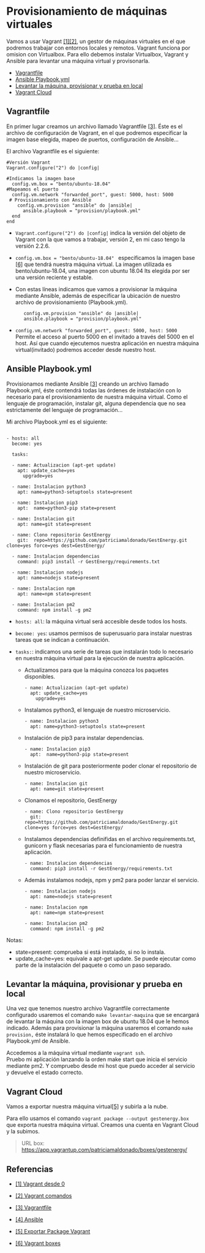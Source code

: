 
# Provisionamiento de máquinas virtuales

Vamos a usar Vagrant [[1]](#vagrant0)[[2]](#vagrantComandos), un gestor de máquinas virtuales en el que podremos trabajar con entornos locales y remotos.
Vagrant funciona por omision con Virtualbox. Para ello debemos instalar Virtualbox, Vagrant y Ansible para levantar una máquina virtual y provisonarla.

   * [Vagrantfile](#vagrantfile)
   * [Ansible Playbook.yml](#playbook)
   * [Levantar la máquina, provisionar y prueba en local](#playbook)
   * [Vagrant Cloud](#vagrantcloud)


<a name="vagrantfile"></a>
## Vagrantfile

En primer lugar creamos un archivo llamado Vagrantfile [[3]](#vagrantfile). Éste es el archivo de configuración de Vagrant, en el que podremos especificar la imagen base elegida, mapeo de puertos, configuración de Ansible...

El archivo Vagrantfile es el siguiente:

```
#Versión Vagrant
Vagrant.configure("2") do |config|

#Indicamos la imagen base
  config.vm.box = "bento/ubuntu-18.04"
#Mapeamos el puerto
  config.vm.network "forwarded_port", guest: 5000, host: 5000
 # Provisionamiento con Ansible
    config.vm.provision "ansible" do |ansible|
	  ansible.playbook = "provision/playbook.yml"
  end
end

```
 - ```Vagrant.configure("2") do |config|``` indica la versión del objeto de Vagrant con la que vamos a trabajar, versión 2, en mi caso tengo la versión 2.2.6.

 - ```config.vm.box = "bento/ubuntu-18.04" ``` especificamos la imagen base [[6]](#boxes) que tendrá nuestra máquina virtual. La imagen utilizada es bento/ubuntu-18.04, una imagen con ubuntu 18.04 lts elegida por ser una versión reciente y estable.

 - Con estas líneas indicamos que vamos a provisionar la máquina mediante Ansible, además de especificar la ubicación de nuestro archivo de provisionamiento (Playbook.yml).
   ```
      config.vm.provision "ansible" do |ansible|
      ansible.playbook = "provision/playbook.yml"
   ```
-  ```config.vm.network "forwarded_port", guest: 5000, host: 5000 ```
 Permite el acceso al puerto 5000 en el invitado a través del 5000 en el host. Así que cuando ejecutemos nuestra aplicación en nuestra máquina virtual(invitado) podremos acceder desde nuestro host.


<a name="playbook"></a>
## Ansible Playbook.yml
Provisionamos mediante Ansible [[3]](#ansible) creando un archivo llamado Playbook.yml, éste contendrá todas las órdenes de instalación con lo necesario para el provisionamiento de nuestra máquina virtual. Como el lenguaje de programación, instalar git, alguna dependencia que no sea estrictamente del lenguaje de programación...

Mi archivo Playbook.yml es el siguiente:

```

- hosts: all
  become: yes

  tasks:

  - name: Actualizacion (apt-get update)
    apt: update_cache=yes  
      upgrade=yes  

  - name: Instalacion python3
    apt: name=python3-setuptools state=present

  - name: Instalacion pip3
    apt:  name=python3-pip state=present

  - name: Instalacion git
    apt: name=git state=present

  - name: Clono repositorio GestEnergy
    git:  repo=https://github.com/patriciamaldonado/GestEnergy.git clone=yes force=yes dest=GestEnergy/

  - name: Instalacion dependencias
    command: pip3 install -r GestEnergy/requirements.txt

  - name: Instalacion nodejs
    apt: name=nodejs state=present

  - name: Instalacion npm
    apt: name=npm state=present

  - name: Instalacion pm2
    command: npm install -g pm2

```
- ```hosts: all```: la máquina virtual será accesible desde todos los hosts.
- ```become: yes```: usamos permisos de superusuario para instalar nuestras tareas que se indican a continuación.
- ```tasks:```: indicamos una serie de tareas  que instalarán todo lo necesario en nuestra máquina virtual para la ejecución de nuestra aplicación.

    - Actualizamos para que la máquina conozca los paquetes disponibles.

      ```
      - name: Actualizacion (apt-get update)
        apt: update_cache=yes  
          upgrade=yes
      ```
    - Instalamos python3, el lenguaje de nuestro microservicio.

      ```
      - name: Instalacion python3
        apt: name=python3-setuptools state=present

      ```
    - Instalación de pip3 para instalar dependencias.

      ```
      - name: Instalacion pip3
        apt:  name=python3-pip state=present

      ```
    - Instalación de git para posteriormente poder clonar el repositorio de nuestro microservicio.
      ```
      - name: Instalacion git
        apt: name=git state=present
      ```
    - Clonamos el repositorio, GestEnergy
      ```
      - name: Clono repositorio GestEnergy
        git:  repo=https://github.com/patriciamaldonado/GestEnergy.git clone=yes force=yes dest=GestEnergy/
      ```
    - Instalamos dependencias definifidas en el archivo requirements.txt, gunicorn y flask necesarias para el funcionamiento de nuestra aplicación.
      ```
      - name: Instalacion dependencias
        command: pip3 install -r GestEnergy/requirements.txt

      ```
    - Además instalamos nodejs, npm y pm2 para poder lanzar el servicio.

      ```
      - name: Instalacion nodejs
        apt: name=nodejs state=present

      - name: Instalacion npm
        apt: name=npm state=present

      - name: Instalacion pm2
        command: npm install -g pm2

      ```
Notas:
- state=present: comprueba si está instalado, si no lo instala.
- update_cache=yes: equivale a apt-get update. Se puede ejecutar como parte de la instalación del paquete o como un paso separado.

<a name="pruebalocal"></a>
## Levantar la máquina, provisionar y prueba en local

Una vez que tenemos nuestro archivo Vagrantfile correctamente configurado usaremos el comando ```make levantar-maquina``` que se encargará de levantar la máquina con la
imagen box de ubuntu 18.04 que le hemos indicado.
Además para provisionar la máquina usaremos el comando ```make provision,``` éste instalará lo que hemos especificado en el archivo Playbook.yml de Ansible.

Accedemos a la máquina virtual mediante ```vagrant ssh```.  
Pruebo mi aplicación lanzando la orden make start que inicia el servicio mediante pm2. Y compruebo desde mi host que puedo acceder al servicio y devuelve el estado correcto.


<a name="vagrantcloud"></a>
## Vagrant Cloud
Vamos a exportar nuestra máquina virtual[[5]](#export) y subirla a la nube.

Para ello usamos el comando  ```vagrant package --output gestenergy.box ```que exporta nuestra máquina virtual.
Creamos una cuenta en Vagrant Cloud y la subimos.

> URL box: https://app.vagrantup.com/patriciamaldonado/boxes/gestenergy/



## Referencias

- <a name="vagrant0"> [[1] Vagrant desde 0](https://albertoromeu.com/vagrant-desde-cero/)</a>
- <a name="vagrantComandos"> [[2] Vagrant comandos](https://medium.com/@joaquin.villagra/vagrant-entornos-de-trabajo-independientes-replicables-y-elegantes-e49597eeeb65)</a>
- <a name="vagrantfile"> [[3] Vagrantfile](https://www.vagrantup.com/docs/vagrantfile/)</a>

- <a name="ansible"> [[4] Ansible](https://docs.ansible.com/ansible/latest/index.html)</a>

- <a name="export"> [[5] Exportar Package Vagrant](https://www.vagrantup.com/docs/cli/package.html)</a>

- <a name="boxes"> [[6] Vagrant boxes](https://www.vagrantup.com/docs/boxes.html)</a>
